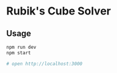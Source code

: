 Rubik's Cube Solver
===================


## Usage

```bash
npm run dev
npm start

# open http://localhost:3000
```
